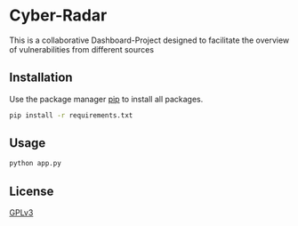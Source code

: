 # Cyber-Radar

This is a collaborative Dashboard-Project designed to facilitate the overview of vulnerabilities from different sources

## Installation

Use the package manager [pip](https://pip.pypa.io/en/stable/) to install all packages.

```bash
pip install -r requirements.txt
```
## Usage

```python
python app.py
```

## License

[GPLv3](https://choosealicense.com/licenses/gpl-3.0/)
